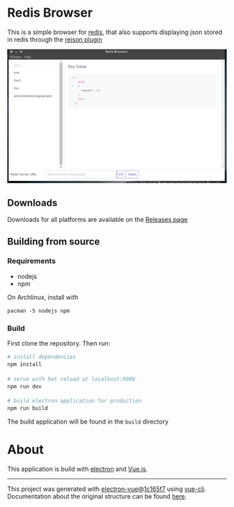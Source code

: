 # Redis Browser


This is a simple browser for [redis](https://redis.io), that also supports displaying json stored in redis through the [rejson plugin](http://rejson.io)

![Screenshot](https://github.com/anandtrex/redis-browser/raw/gh-pages/redis-browser-screenshot.png)

## Downloads
Downloads for all platforms are available on the [Releases page](https://github.com/anandtrex/redis-browser/releases)

## Building from source

### Requirements
* nodejs
* npm

On Archlinux, install with
```
pacman -S nodejs npm
```

### Build
First clone the repository. Then run:

``` bash
# install dependencies
npm install

# serve with hot reload at localhost:9080
npm run dev

# build electron application for production
npm run build

```

The build application will be found in the `build` directory

# About

This application is build with [electron](https://electronjs.org) and [Vue.js](https://vuejs.org).

---

This project was generated with [electron-vue](https://github.com/SimulatedGREG/electron-vue)@[1c165f7](https://github.com/SimulatedGREG/electron-vue/tree/1c165f7c5e56edaf48be0fbb70838a1af26bb015) using [vue-cli](https://github.com/vuejs/vue-cli). Documentation about the original structure can be found [here](https://simulatedgreg.gitbooks.io/electron-vue/content/index.html).
